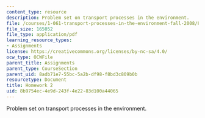 ```yaml
---
content_type: resource
description: Problem set on transport processes in the environment.
file: /courses/1-061-transport-processes-in-the-environment-fall-2008/8b9754ec4e9d243f4e2283d100a44065_f02homework2.pdf
file_size: 165052
file_type: application/pdf
learning_resource_types:
- Assignments
license: https://creativecommons.org/licenses/by-nc-sa/4.0/
ocw_type: OCWFile
parent_title: Assignments
parent_type: CourseSection
parent_uid: 8adb71e7-55bc-5a2b-df98-f8bd3c809b0b
resourcetype: Document
title: Homework 2
uid: 8b9754ec-4e9d-243f-4e22-83d100a44065
---
```

Problem set on transport processes in the environment.